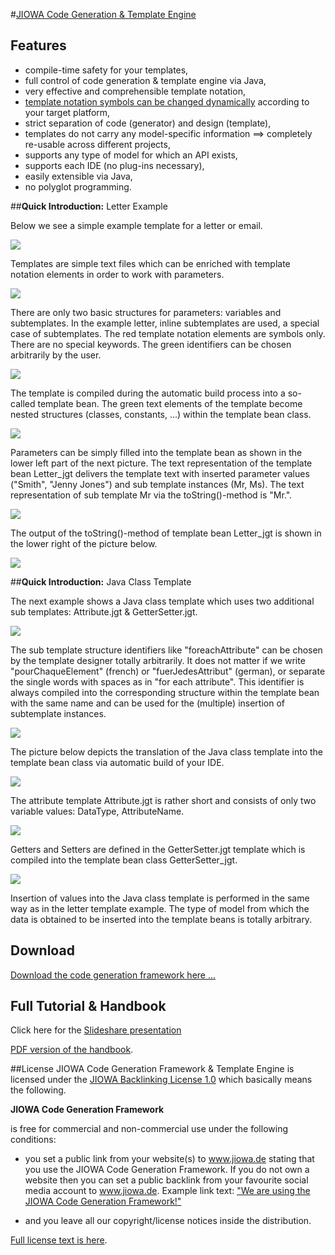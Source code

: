 #[JIOWA Code Generation &amp; Template Engine](http://www.jiowa.de/download.html)

## Features
* compile-time safety for your templates,
* full control of code generation & template engine via Java,
* very effective and comprehensible template notation,
* [template notation symbols can be changed dynamically](http://de.slideshare.net/Robert_Mencl/jiowa-code-genertor-framework/40) according to your target platform,
* strict separation of code (generator) and design (template), 
* templates do not carry any model-specific information ==> completely re-usable across different projects,
* supports any type of model for which an API exists,
* supports each IDE (no plug-ins necessary),
* easily extensible via Java,
* no polyglot programming.

##**Quick Introduction:** Letter Example

Below we see a simple example template for a letter or email.

![](http://www.jiowa.de/_Media/folie-04_med.png)


Templates are simple text files which can be enriched with template notation elements in order to work with parameters.

![](http://www.jiowa.de/_Media/folie-05_med.png)


There are only two basic structures for parameters: variables and subtemplates. In the example letter, inline subtemplates are used, a special case of subtemplates. The red template notation elements are symbols only. There are no special keywords. The green identifiers can be chosen arbitrarily by the user.

![](http://www.jiowa.de/_Media/folie-06_med.png)


The template is compiled during the automatic build process into a so-called template bean. The green text elements of the template become nested structures (classes, constants, ...) within the template bean class.

![](http://www.jiowa.de/_Media/folie-07_med.png)


Parameters can be simply filled into the template bean as shown in the lower left part of the next picture. The text representation of the template bean Letter_jgt delivers the template text with inserted parameter values ("Smith", "Jenny Jones") and sub template instances (Mr, Ms).  The text representation of sub template Mr via the toString()-method is "Mr.". 

![](http://www.jiowa.de/_Media/folie-08_med.png)


The output of the toString()-method of template bean Letter_jgt is shown in the lower right of the picture below.

![](http://www.jiowa.de/_Media/folie-09_med.png)


##**Quick Introduction:** Java Class Template

The next example shows a Java class template which uses two additional sub templates: Attribute.jgt & GetterSetter.jgt. 

![](http://www.jiowa.de/_Media/folie-11_med.png)

The sub template structure identifiers like "foreachAttribute" can be chosen by the template designer totally arbitrarily. It does not matter if we write "pourChaqueElement" (french) or "fuerJedesAttribut" (german), or separate the single words with spaces as in "for each attribute".  This identifier is always compiled into the corresponding structure within the template bean with the same name and can be used for the (multiple) insertion of subtemplate instances.

![](http://www.jiowa.de/_Media/folie-12_med.png)


The picture below depicts the translation of the Java class template into the template bean class via automatic build of your IDE.

![](http://www.jiowa.de/_Media/folie-13_med.png)

The attribute template Attribute.jgt is rather short and consists of only two variable values: DataType,  AttributeName.

![](http://www.jiowa.de/_Media/folie-14_med.png)

Getters and Setters are defined in the GetterSetter.jgt template which is compiled into the template bean class GetterSetter_jgt.

![](http://www.jiowa.de/_Media/folie-15_med.png)

Insertion of values into the Java class template is performed in the same way as in the letter template example. 
The type of model from which the data is obtained to be inserted into the template beans is totally arbitrary.

## Download
[Download the code generation framework here ...](http://www.jiowa.de/download.html)

## Full Tutorial & Handbook
Click here for the [Slideshare presentation](http://de.slideshare.net/Robert_Mencl/jiowa-code-generator-framework)

[PDF version of the handbook](http://www.jiowa.de/jiowa-codegen/doc/Jiowa-Code-Generation-Tutorial_and_Handbook-2.1.pdf).

##License
JIOWA Code Generation Framework & Template Engine is licensed under the 
[JIOWA Backlinking License 1.0](http://www.jiowa.de/jiowa-codegen-license.html)
which basically means the following.

**JIOWA Code Generation Framework**

is free for commercial and non-commercial use under the following conditions: 

* you set a public link from your website(s) to www.jiowa.de stating that you use the JIOWA Code Generation Framework. 
  If you do not own a website then you can set a public backlink from your favourite social media account to www.jiowa.de.
  Example link text: ["We are using the JIOWA Code Generation Framework!"](http://www.jiowa.de)

* and you leave all our copyright/license notices inside the distribution.

[Full license text is here](http://www.jiowa.de/jiowa-codegen-license.html).
